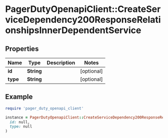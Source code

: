 # PagerDutyOpenapiClient::CreateServiceDependency200ResponseRelationshipsInnerDependentService

## Properties

| Name | Type | Description | Notes |
| ---- | ---- | ----------- | ----- |
| **id** | **String** |  | [optional] |
| **type** | **String** |  | [optional] |

## Example

```ruby
require 'pager_duty_openapi_client'

instance = PagerDutyOpenapiClient::CreateServiceDependency200ResponseRelationshipsInnerDependentService.new(
  id: null,
  type: null
)
```


